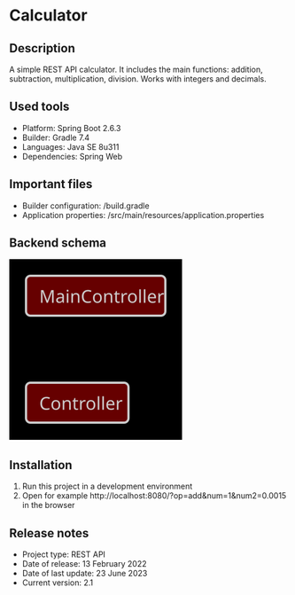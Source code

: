 # Calculator

## Description
A simple REST API calculator. It includes the main functions: addition, subtraction, multiplication, division. Works
with integers and decimals.

## Used tools
* Platform: Spring Boot 2.6.3
* Builder: Gradle 7.4
* Languages: Java SE 8u311
* Dependencies: Spring Web

## Important files
* Builder configuration: /build.gradle
* Application properties: /src/main/resources/application.properties

## Backend schema
![Relationships of elements](readme/back-schema.svg)

## Installation
1. Run this project in a development environment
2. Open for example http://localhost:8080/?op=add&num=1&num2=0.0015 in the browser

## Release notes
* Project type: REST API
* Date of release: 13 February 2022
* Date of last update: 23 June 2023
* Current version: 2.1
